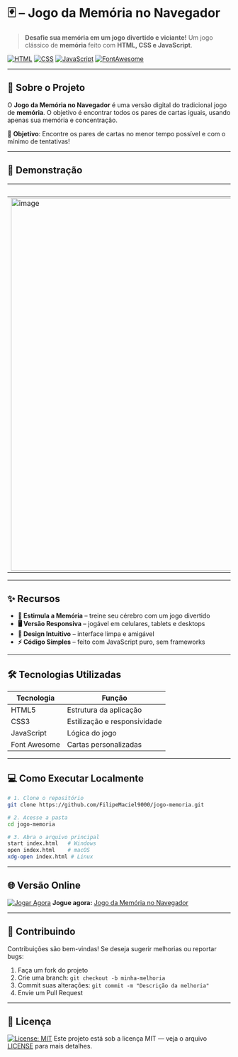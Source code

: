 # 🃏 – Jogo da Memória no Navegador

> **Desafie sua memória em um jogo divertido e viciante!**
> Um jogo clássico de **memória** feito com **HTML, CSS e JavaScript**.

[![HTML](https://img.shields.io/badge/HTML5-E34F26?style=for-the-badge\&logo=html5\&logoColor=white)](https://developer.mozilla.org/pt-BR/docs/Web/HTML)
[![CSS](https://img.shields.io/badge/CSS3-1572B6?style=for-the-badge\&logo=css3\&logoColor=white)](https://developer.mozilla.org/pt-BR/docs/Web/CSS)
[![JavaScript](https://img.shields.io/badge/JavaScript-F7DF1E?style=for-the-badge\&logo=javascript\&logoColor=black)](https://developer.mozilla.org/pt-BR/docs/Web/JavaScript)
[![FontAwesome](https://img.shields.io/badge/Font_Awesome-528EE5?style=for-the-badge\&logo=fontawesome\&logoColor=white)](https://fontawesome.com/)

---

## 🚀 Sobre o Projeto

O **Jogo da Memória no Navegador** é uma versão digital do tradicional jogo de **memória**.
O objetivo é encontrar todos os pares de cartas iguais, usando apenas sua memória e concentração.

🎯 **Objetivo**: Encontre os pares de cartas no menor tempo possível e com o mínimo de tentativas!

---

## 📸 Demonstração

| Tela Inicial                                                                                                                       |
| ---------------------------------------------------------------------------------------------------------------------------------- |
| <img width="1902" height="840" alt="image" src="https://photos.google.com/photo/AF1QipP4BNMkEs1SS1F6Yfs2UqKdTrOgGOO5fLw7fnl1"> |

---

## ✨ Recursos

* **🧠 Estimula a Memória** – treine seu cérebro com um jogo divertido
* **🖥️ Versão Responsiva** – jogável em celulares, tablets e desktops
* **🎨 Design Intuitivo** – interface limpa e amigável
* **⚡ Código Simples** – feito com JavaScript puro, sem frameworks

---

## 🛠️ Tecnologias Utilizadas

| Tecnologia   | Função                       |
| ------------ | ---------------------------- |
| HTML5        | Estrutura da aplicação       |
| CSS3         | Estilização e responsividade |
| JavaScript   | Lógica do jogo               |
| Font Awesome | Cartas personalizadas        |

---

## 💻 Como Executar Localmente

```bash
# 1. Clone o repositório
git clone https://github.com/FilipeMaciel9000/jogo-memoria.git

# 2. Acesse a pasta
cd jogo-memoria

# 3. Abra o arquivo principal
start index.html   # Windows
open index.html    # macOS
xdg-open index.html # Linux
```

---

## 🌐 Versão Online

[![Jogar Agora](https://img.shields.io/badge/Play-Online-brightgreen?style=for-the-badge)](https://filipemaciel9000.github.io/jogo-memoria/)
**Jogue agora:** [Jogo da Memória no Navegador](https://filipemaciel9000.github.io/jogo-memoria/)

---

## 🤝 Contribuindo

Contribuições são bem-vindas!
Se deseja sugerir melhorias ou reportar bugs:

1. Faça um fork do projeto
2. Crie uma branch: `git checkout -b minha-melhoria`
3. Commit suas alterações: `git commit -m "Descrição da melhoria"`
4. Envie um Pull Request

---

## 📜 Licença

[![License: MIT](https://img.shields.io/badge/License-MIT-yellow.svg)](https://opensource.org/licenses/MIT)
Este projeto está sob a licença MIT — veja o arquivo [LICENSE](./LICENSE) para mais detalhes.
